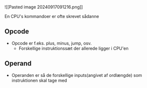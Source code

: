 ![[Pasted image 20240917091216.png]]

En CPU's kommandoer er ofte skrevet sådanne

## Opcode
- Opcode er f.eks. plus, minus, jump, osv.
	- Forskellige instruktionssæt der allerede ligger i CPU'en
## Operand
- Operanden er så de forskellige inputs(angivet af ordlængde) som instruktionen skal tage med